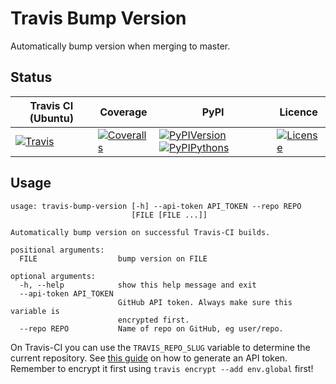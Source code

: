 # Travis Bump Version

Automatically bump version when merging to master.

## Status

| Travis CI (Ubuntu) | Coverage | PyPI | Licence |
|--------------------|----------|------|---------|
|[![Travis](https://img.shields.io/travis/polysquare/travis-bump-version.svg)](http://travis-ci.org/polysquare/travis-bump-version)|[![Coveralls](https://img.shields.io/coveralls/polysquare/travis-bump-version.svg)](http://coveralls.io/polysquare/travis-bump-version)|[![PyPIVersion](https://img.shields.io/pypi/v/travis-bump-version.svg)](https://pypi.python.org/pypi/travis-bump-version)[![PyPIPythons](https://img.shields.io/pypi/pyversions/travis-bump-version.svg)](https://pypi.python.org/pypi/travis-bump-version)|[![License](https://img.shields.io/github/license/polysquare/travis-bump-version.svg)](http://github.com/polysquare/travis-bump-version)|

## Usage

    usage: travis-bump-version [-h] --api-token API_TOKEN --repo REPO
                               [FILE [FILE ...]]

    Automatically bump version on successful Travis-CI builds.

    positional arguments:
      FILE                  bump version on FILE

    optional arguments:
      -h, --help            show this help message and exit
      --api-token API_TOKEN
                            GitHub API token. Always make sure this variable is
                            encrypted first.
      --repo REPO           Name of repo on GitHub, eg user/repo.

On Travis-CI you can use the `TRAVIS_REPO_SLUG` variable to determine
the current repository. See [this guide](https://github.com/blog/1509-personal-api-tokens)
on how to generate an API token. Remember to encrypt it first using
`travis encrypt --add env.global` first!
